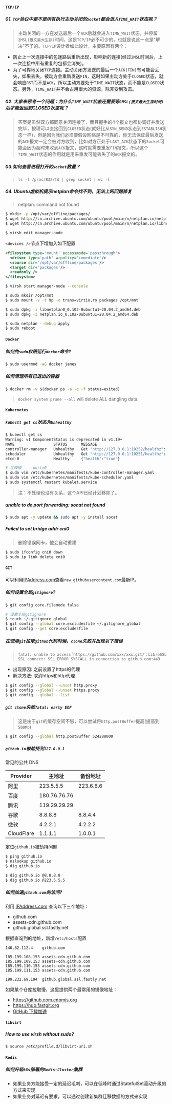 
#### `TCP/IP`

##### 01. `TCP`协议中是不是所有执行主动关闭的`Socket`都会进入`TIME_WAIT`状态呢？

> 主动关闭的一方在发送最后一个`ACK`后就会进入`TIME_WAIT`状态，并停留`2MSL(报文最大生存)`时间，这是`TCP/IP`必不可少的，也就是说这一点是"解决"不了的。`TCP/IP`设计者如此设计，主要原因有两个：
- 防止上一次连接中的包迷路后重新出现，影响新的连接(经过`2MSL`时间后，上一次连接中所有重复的包都会消失)。
- 为了可靠地关闭`TCP`连接。主动关闭方发送的最后一个`ACK(FIN)`有可能会丢失，如果丢失，被动方会重新发送`FIN`，这时如果主动方处于`CLOSED`状态，就会响应`RST`而不是`ACK`。所以主动方要处于`TIME_WAIT`状态，而不能是`CLOSED`状态。另外，`TIME_WAIT`并不会占用很大的资源，除非受到攻击。

##### 02. 大家来思考一个问题：为什么`TIME_WAIT`状态还需要等`2MSL(报文最大生存时间)`后才能返回到CLOSED状态呢？

> 答案是虽然双方都同意关闭连接了，而且握手的4个报文也都协调好并发送完毕，按理可以直接回到`CLOSED`状态(就好比从`SYN_SEND`状态到`ESTABLISH`状态一样)，但是因为我们必须要假设网络是不可靠的，你无法保证最后发送的`ACK`报文一定会被对方收到，比如对方正处于`LAST_ACK`状态下的`Socket`可能会因为超时未收到`ACK`报文，这时就需要重发`FIN`报文，所以这个`TIME_WAIT`状态的作用就是用来重发可能丢失了的`ACK`报文的。

##### 03.如何查看进程打开的`socket`数量？

> `ls -l /proc/832/fd | grep socket | wc -l`


##### 04. Ubuntu虚拟机提示netplan命令找不到，无法上网问题修复

> netplan: command not found

```bash
$ mkdir -p /opt/var/offline/packages/
$ wget http://cn.archive.ubuntu.com/ubuntu/pool/main/n/netplan.io/netplan.io_0.102-0ubuntu1~20.04.2_amd64.deb
$ wget http://cn.archive.ubuntu.com/ubuntu/pool/main/n/netplan.io/libnetplan0_0.102-0ubuntu1~20.04.2_amd64.deb

$ virsh edit manager-node
```

`<devices />`节点下增加入如下配置

```xml
<filesystem type='mount' accessmode='passthrough'>
  <driver type='path' wrpolicy='immediate'/>
  <source dir='/opt/var/offline/packages'/>
  <target dir='packages'/>
  <readonly />
</filesystem>
```

```bash
$ virsh start manager-node --console

$ sudo mkdir /opt/mnt
$ sudo mount -v -t 9p -o trans=virtio,ro packages /opt/mnt

$ sudo dpkg -i libnetplan0_0.102-0ubuntu1~20.04.2_amd64.deb
$ sudo dpkg -i netplan.io_0.102-0ubuntu1~20.04.2_amd64.deb

$ sudo netplan --debug apply
$ sudo reboot
```

#### `Docker`

##### 如何免`sudo`权限运行`docker`命令?

```bash
$ sudo usermod -aG docker james
```

##### 如何清理所有已退出的容器

```bash
$ docker rm -v $(docker ps -a -q -f status=exited)
```

> `docker system prune --all` will delete ALL dangling data.

#### `Kubernetes`

##### `kubectl get cs`状态为`Unhealthy`

```bash
$ kubectl get cs
Warning: v1 ComponentStatus is deprecated in v1.19+
NAME                 STATUS      MESSAGE                                                                                       ERROR
controller-manager   Unhealthy   Get "http://127.0.0.1:10252/healthz": dial tcp 127.0.0.1:10252: connect: connection refused
scheduler            Unhealthy   Get "http://127.0.0.1:10251/healthz": dial tcp 127.0.0.1:10251: connect: connection refused
etcd-0               Healthy     {"health":"true"}
```

```bash
# 注释掉 - --port=0
$ sudo vim /etc/kubernetes/manifests/kube-controller-manager.yaml  
$ sudo vim /etc/kubernetes/manifests/kube-scheduler.yaml
$ sudo systemctl restart kubelet.service
```
> 注：不处理也没有关系，这个API已经计划移除了。

#####  unable to do port forwarding: socat not found

```bash
$ sudo apt -y update && sudo apt -y install socat
```

##### Failed to set bridge addr cni0

> 删除错误网卡，他会自动重建

```bash
$ sudo ifconfig cni0 down
$ sudo ip link delete cni0
```

#### `GIT`

可以利用[IPAddress.com](https://www.ipaddress.com/)查看`raw.githubusercontent.com`最新IP。

##### 如何设置全局`gitignore`?

```bash
$ git config core.filemode false

# 设置全局gitignore
$ touch ~/.gitignore_global
$ git config --global core.excludesfile ~/.gitignore_global
$ git config --get core.excludesfile
```

##### 在使用`git`拉取`github`代码时候，`clone`失败并出现以下错误

> `fatal: unable to access` '`https://github.com/xxx/xxx.git/`': `LibreSSL SSL_connect: SSL_ERROR_SYSCALL in connection to github.com:443`

- 出现原因: 之前设置了https的代理
- 解决方法: 取消https和http代理

```bash
$ git config --global --unset http.proxy
$ git config --global --unset https.proxy
$ git config --global --list
```

##### `git clone`失败`fatal: early EOF`

> 这是由于`git`的缓存空间不够，可以尝试将`http.postBuffer`提高(提高到`500Mb`)

```bash
$ git config --global http.postBuffer 524288000
```

##### `github.io`被劫持到`127.0.0.1`

常见的公共 DNS

| Provider   | 主地址       | 备份地址  |
| ---------- | ------------ | --------- |
| 阿里       | 223.5.5.5    | 223.6.6.6 |
| 百度       | 180.76.76.76 |           |
| 腾讯       | 119.29.29.29 |           |
| 谷歌       | 8.8.8.8      | 8.8.4.4   |
| 微软       | 4.2.2.1      | 4.2.2.2   |
| CloudFlare | 1.1.1.1      | 1.0.0.1   |

定位`github.io`被劫持问题

```bash
$ ping github.io
$ nslookup github.io
$ dig github.io

$ dig github.io @8.8.8.8
$ dig github.io @223.5.5.5
```

##### 如何加速`github.com`的访问?

利用 [IPAddress.com](https://www.ipaddress.com/) 查询以下三个地址：
- github.com
- assets-cdn.github.com
- github.global.ssl.fastly.net

根据查询到的地址，新增`/etc/hosts`配置

```hosts
140.82.112.4    github.com

185.199.108.153 assets-cdn.github.com
185.199.109.153 assets-cdn.github.com
185.199.110.153 assets-cdn.github.com
185.199.111.153 assets-cdn.github.com

199.232.69.194  github.global.ssl.fastly.net
```

如果某个仓库拉取慢，这里提供两个最常用的镜像地址：

- https://github.com.cnpmjs.org
- https://hub.fastgit.org
- [GitHub 下载加速](https://toolwa.com/github/)


#### `libvirt`

##### How to use virsh without sudo?

```bash
$ source /etc/profile.d/libvirt-uri.sh
```

#### `Redis`

##### 如何升级`k8s`部署的`Redis-Cluster`集群

- 如果业务方能接受一定的延迟毛刺，可以在低峰时通过StatefulSet滚动升级的方式来实现
- 如果业务对延迟有要求，可以通过创建新集群迁移数据的方式来实现